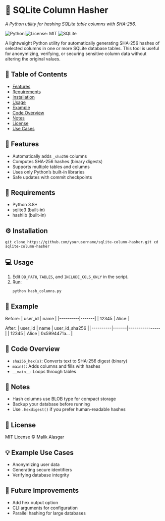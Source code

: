 # 🔐 SQLite Column Hasher
_A Python utility for hashing SQLite table columns with SHA-256._

![Python](https://img.shields.io/badge/python-3.8%2B-blue)
![License: MIT](https://img.shields.io/badge/License-MIT-green)
![SQLite](https://img.shields.io/badge/SQLite-Compatible-orange)

A lightweight Python utility for automatically generating SHA-256 hashes of selected columns in one or more SQLite database tables.
This tool is useful for anonymizing, verifying, or securing sensitive column data without altering the original values.

## 📑 Table of Contents
- [Features](#-features)
- [Requirements](#-requirements)
- [Installation](#-installation)
- [Usage](#-usage)
- [Example](#-example)
- [Code Overview](#-code-overview)
- [Notes](#-notes)
- [License](#-license)
- [Use Cases](#-use-cases)

## 🚀 Features
- Automatically adds `_sha256` columns
- Computes SHA-256 hashes (binary digests)
- Supports multiple tables and columns
- Uses only Python’s built-in libraries
- Safe updates with commit checkpoints

## 🧰 Requirements
- Python 3.8+
- sqlite3 (built-in)
- hashlib (built-in)

## ⚙️ Installation
`git clone https://github.com/yourusername/sqlite-column-hasher.git
cd sqlite-column-hasher`

## 💻 Usage
1. Edit `DB_PATH`, `TABLES`, and `INCLUDE_COLS_ONLY` in the script.
2. Run:
   ```bash
   python hash_columns.py

## 🧩 Example
Before:
| user_id  | name  |
|----------|-------|
| 12345    | Alice |

After:
| user_id  | name  | user_id_sha256 |
|----------|-------|----------------|
| 12345    | Alice | 0x5994471a...  |

## 🧠 Code Overview
- `sha256_hex(s)`: Converts text to SHA-256 digest (binary)
- `main()`: Adds columns and fills with hashes
- `__main__`: Loops through tables

## 🧼 Notes
- Hash columns use BLOB type for compact storage
- Backup your database before running
- Use `.hexdigest()` if you prefer human-readable hashes

## 📄 License
MIT License © Malik Alasgar

## 💡 Example Use Cases
- Anonymizing user data
- Generating secure identifiers
- Verifying database integrity

## 🔮 Future Improvements
- Add hex output option
- CLI arguments for configuration
- Parallel hashing for large databases

